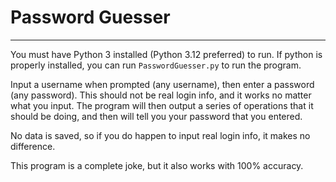 # Password Guesser

----

You must have Python 3 installed (Python 3.12 preferred) to run. If python is properly installed, you can run `PasswordGuesser.py` to run the program.

Input a username when prompted (any username), then enter a password (any password). This should not be real login info, and it works no matter what you input. 
The program will then output a series of operations that it should be doing, and then will tell you your password that you entered.

No data is saved, so if you do happen to input real login info, it makes no difference.

This program is a complete joke, but it also works with 100% accuracy.
